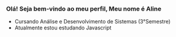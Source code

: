 ### Olá! Seja bem-vindo ao meu perfil, Meu nome é Aline

<!--
- 🔭 I’m currently working on ...
- 🌱 I’m currently learning ...
- 👯 I’m looking to collaborate on ...
- 🤔 I’m looking for help with ...
- 💬 Ask me about ...
- 📫 How to reach me: ...
- 😄 Pronouns: ...
- ⚡ Fun fact: ...
-->
-  Cursando Análise e Desenvolvimento de Sistemas (3°Semestre) 
-  Atualmente estou estudando Javascript
